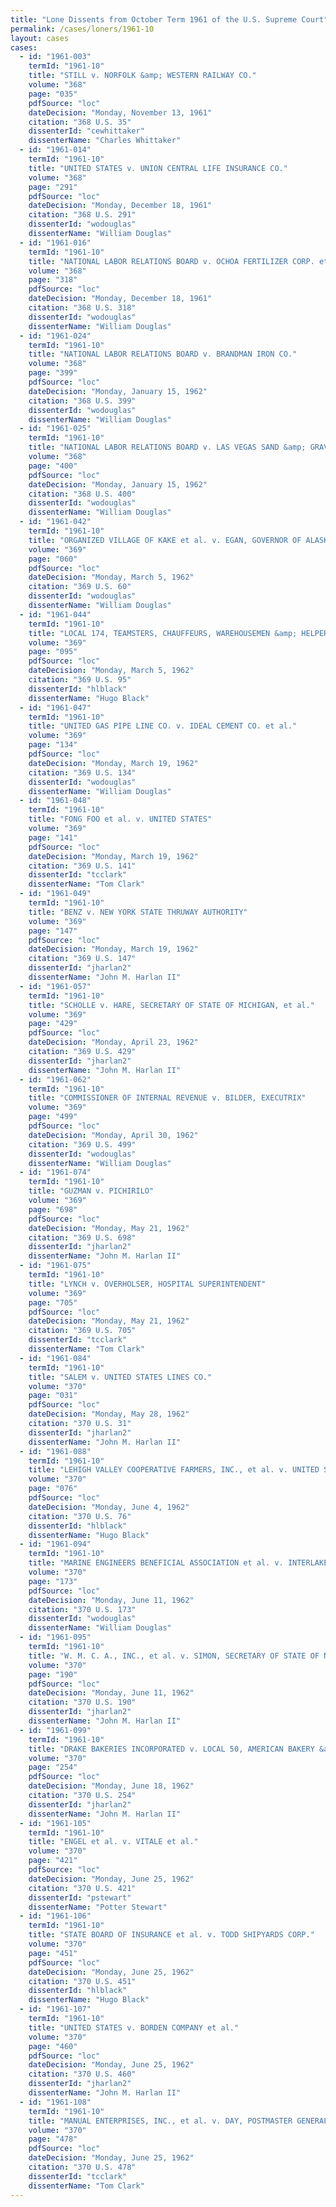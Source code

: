 ```yaml
---
title: "Lone Dissents from October Term 1961 of the U.S. Supreme Court"
permalink: /cases/loners/1961-10
layout: cases
cases:
  - id: "1961-003"
    termId: "1961-10"
    title: "STILL v. NORFOLK &amp; WESTERN RAILWAY CO."
    volume: "368"
    page: "035"
    pdfSource: "loc"
    dateDecision: "Monday, November 13, 1961"
    citation: "368 U.S. 35"
    dissenterId: "cewhittaker"
    dissenterName: "Charles Whittaker"
  - id: "1961-014"
    termId: "1961-10"
    title: "UNITED STATES v. UNION CENTRAL LIFE INSURANCE CO."
    volume: "368"
    page: "291"
    pdfSource: "loc"
    dateDecision: "Monday, December 18, 1961"
    citation: "368 U.S. 291"
    dissenterId: "wodouglas"
    dissenterName: "William Douglas"
  - id: "1961-016"
    termId: "1961-10"
    title: "NATIONAL LABOR RELATIONS BOARD v. OCHOA FERTILIZER CORP. et al."
    volume: "368"
    page: "318"
    pdfSource: "loc"
    dateDecision: "Monday, December 18, 1961"
    citation: "368 U.S. 318"
    dissenterId: "wodouglas"
    dissenterName: "William Douglas"
  - id: "1961-024"
    termId: "1961-10"
    title: "NATIONAL LABOR RELATIONS BOARD v. BRANDMAN IRON CO."
    volume: "368"
    page: "399"
    pdfSource: "loc"
    dateDecision: "Monday, January 15, 1962"
    citation: "368 U.S. 399"
    dissenterId: "wodouglas"
    dissenterName: "William Douglas"
  - id: "1961-025"
    termId: "1961-10"
    title: "NATIONAL LABOR RELATIONS BOARD v. LAS VEGAS SAND &amp; GRAVEL CORP."
    volume: "368"
    page: "400"
    pdfSource: "loc"
    dateDecision: "Monday, January 15, 1962"
    citation: "368 U.S. 400"
    dissenterId: "wodouglas"
    dissenterName: "William Douglas"
  - id: "1961-042"
    termId: "1961-10"
    title: "ORGANIZED VILLAGE OF KAKE et al. v. EGAN, GOVERNOR OF ALASKA"
    volume: "369"
    page: "060"
    pdfSource: "loc"
    dateDecision: "Monday, March 5, 1962"
    citation: "369 U.S. 60"
    dissenterId: "wodouglas"
    dissenterName: "William Douglas"
  - id: "1961-044"
    termId: "1961-10"
    title: "LOCAL 174, TEAMSTERS, CHAUFFEURS, WAREHOUSEMEN &amp; HELPERS OF AMERICA, v. LUCAS FLOUR CO."
    volume: "369"
    page: "095"
    pdfSource: "loc"
    dateDecision: "Monday, March 5, 1962"
    citation: "369 U.S. 95"
    dissenterId: "hlblack"
    dissenterName: "Hugo Black"
  - id: "1961-047"
    termId: "1961-10"
    title: "UNITED GAS PIPE LINE CO. v. IDEAL CEMENT CO. et al."
    volume: "369"
    page: "134"
    pdfSource: "loc"
    dateDecision: "Monday, March 19, 1962"
    citation: "369 U.S. 134"
    dissenterId: "wodouglas"
    dissenterName: "William Douglas"
  - id: "1961-048"
    termId: "1961-10"
    title: "FONG FOO et al. v. UNITED STATES"
    volume: "369"
    page: "141"
    pdfSource: "loc"
    dateDecision: "Monday, March 19, 1962"
    citation: "369 U.S. 141"
    dissenterId: "tcclark"
    dissenterName: "Tom Clark"
  - id: "1961-049"
    termId: "1961-10"
    title: "BENZ v. NEW YORK STATE THRUWAY AUTHORITY"
    volume: "369"
    page: "147"
    pdfSource: "loc"
    dateDecision: "Monday, March 19, 1962"
    citation: "369 U.S. 147"
    dissenterId: "jharlan2"
    dissenterName: "John M. Harlan II"
  - id: "1961-057"
    termId: "1961-10"
    title: "SCHOLLE v. HARE, SECRETARY OF STATE OF MICHIGAN, et al."
    volume: "369"
    page: "429"
    pdfSource: "loc"
    dateDecision: "Monday, April 23, 1962"
    citation: "369 U.S. 429"
    dissenterId: "jharlan2"
    dissenterName: "John M. Harlan II"
  - id: "1961-062"
    termId: "1961-10"
    title: "COMMISSIONER OF INTERNAL REVENUE v. BILDER, EXECUTRIX"
    volume: "369"
    page: "499"
    pdfSource: "loc"
    dateDecision: "Monday, April 30, 1962"
    citation: "369 U.S. 499"
    dissenterId: "wodouglas"
    dissenterName: "William Douglas"
  - id: "1961-074"
    termId: "1961-10"
    title: "GUZMAN v. PICHIRILO"
    volume: "369"
    page: "698"
    pdfSource: "loc"
    dateDecision: "Monday, May 21, 1962"
    citation: "369 U.S. 698"
    dissenterId: "jharlan2"
    dissenterName: "John M. Harlan II"
  - id: "1961-075"
    termId: "1961-10"
    title: "LYNCH v. OVERHOLSER, HOSPITAL SUPERINTENDENT"
    volume: "369"
    page: "705"
    pdfSource: "loc"
    dateDecision: "Monday, May 21, 1962"
    citation: "369 U.S. 705"
    dissenterId: "tcclark"
    dissenterName: "Tom Clark"
  - id: "1961-084"
    termId: "1961-10"
    title: "SALEM v. UNITED STATES LINES CO."
    volume: "370"
    page: "031"
    pdfSource: "loc"
    dateDecision: "Monday, May 28, 1962"
    citation: "370 U.S. 31"
    dissenterId: "jharlan2"
    dissenterName: "John M. Harlan II"
  - id: "1961-088"
    termId: "1961-10"
    title: "LEHIGH VALLEY COOPERATIVE FARMERS, INC., et al. v. UNITED STATES et al."
    volume: "370"
    page: "076"
    pdfSource: "loc"
    dateDecision: "Monday, June 4, 1962"
    citation: "370 U.S. 76"
    dissenterId: "hlblack"
    dissenterName: "Hugo Black"
  - id: "1961-094"
    termId: "1961-10"
    title: "MARINE ENGINEERS BENEFICIAL ASSOCIATION et al. v. INTERLAKE STEAMSHIP CO. et al."
    volume: "370"
    page: "173"
    pdfSource: "loc"
    dateDecision: "Monday, June 11, 1962"
    citation: "370 U.S. 173"
    dissenterId: "wodouglas"
    dissenterName: "William Douglas"
  - id: "1961-095"
    termId: "1961-10"
    title: "W. M. C. A., INC., et al. v. SIMON, SECRETARY OF STATE OF NEW YORK, et al."
    volume: "370"
    page: "190"
    pdfSource: "loc"
    dateDecision: "Monday, June 11, 1962"
    citation: "370 U.S. 190"
    dissenterId: "jharlan2"
    dissenterName: "John M. Harlan II"
  - id: "1961-099"
    termId: "1961-10"
    title: "DRAKE BAKERIES INCORPORATED v. LOCAL 50, AMERICAN BAKERY &amp; CONFECTIONERY WORKERS INTERNATIONAL, AFL-CIO, et al."
    volume: "370"
    page: "254"
    pdfSource: "loc"
    dateDecision: "Monday, June 18, 1962"
    citation: "370 U.S. 254"
    dissenterId: "jharlan2"
    dissenterName: "John M. Harlan II"
  - id: "1961-105"
    termId: "1961-10"
    title: "ENGEL et al. v. VITALE et al."
    volume: "370"
    page: "421"
    pdfSource: "loc"
    dateDecision: "Monday, June 25, 1962"
    citation: "370 U.S. 421"
    dissenterId: "pstewart"
    dissenterName: "Potter Stewart"
  - id: "1961-106"
    termId: "1961-10"
    title: "STATE BOARD OF INSURANCE et al. v. TODD SHIPYARDS CORP."
    volume: "370"
    page: "451"
    pdfSource: "loc"
    dateDecision: "Monday, June 25, 1962"
    citation: "370 U.S. 451"
    dissenterId: "hlblack"
    dissenterName: "Hugo Black"
  - id: "1961-107"
    termId: "1961-10"
    title: "UNITED STATES v. BORDEN COMPANY et al."
    volume: "370"
    page: "460"
    pdfSource: "loc"
    dateDecision: "Monday, June 25, 1962"
    citation: "370 U.S. 460"
    dissenterId: "jharlan2"
    dissenterName: "John M. Harlan II"
  - id: "1961-108"
    termId: "1961-10"
    title: "MANUAL ENTERPRISES, INC., et al. v. DAY, POSTMASTER GENERAL"
    volume: "370"
    page: "478"
    pdfSource: "loc"
    dateDecision: "Monday, June 25, 1962"
    citation: "370 U.S. 478"
    dissenterId: "tcclark"
    dissenterName: "Tom Clark"
---
```

